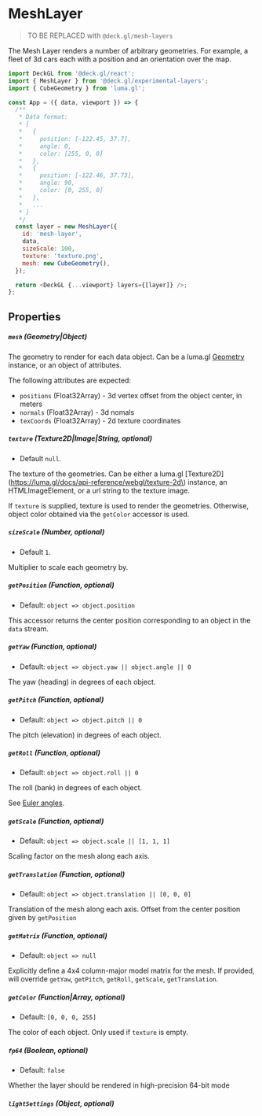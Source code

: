 # MeshLayer

> TO BE REPLACED with `@deck.gl/mesh-layers`

The Mesh Layer renders a number of arbitrary geometries. For example, a fleet of 3d cars each with a position and an orientation over the map.

```js
import DeckGL from '@deck.gl/react';
import { MeshLayer } from '@deck.gl/experimental-layers';
import { CubeGeometry } from 'luma.gl';

const App = ({ data, viewport }) => {
  /**
   * Data format:
   * [
   *   {
   *     position: [-122.45, 37.7],
   *     angle: 0,
   *     color: [255, 0, 0]
   *   },
   *   {
   *     position: [-122.46, 37.73],
   *     angle: 90,
   *     color: [0, 255, 0]
   *   },
   *   ...
   * ]
   */
  const layer = new MeshLayer({
    id: 'mesh-layer',
    data,
    sizeScale: 100,
    texture: 'texture.png',
    mesh: new CubeGeometry(),
  });

  return <DeckGL {...viewport} layers={[layer]} />;
};
```

## Properties

##### `mesh` (Geometry|Object)

The geometry to render for each data object.
Can be a luma.gl [Geometry](https://luma.gl/docs/api-reference/engine/geometry) instance, or an object of attributes.

The following attributes are expected:

- `positions` (Float32Array) - 3d vertex offset from the object center, in meters
- `normals` (Float32Array) - 3d nomals
- `texCoords` (Float32Array) - 2d texture coordinates

##### `texture` (Texture2D|Image|String, optional)

- Default `null`.

The texture of the geometries.
Can be either a luma.gl [Texture2D](https://luma.gl/docs/api-reference/webgl/texture-2d\) instance, an HTMLImageElement, or a url string to the texture image.

If `texture` is supplied, texture is used to render the geometries. Otherwise, object color obtained via the `getColor` accessor is used.

##### `sizeScale` (Number, optional)

- Default `1`.

Multiplier to scale each geometry by.

##### `getPosition` (Function, optional)

- Default: `object => object.position`

This accessor returns the center position corresponding to an object in the `data` stream.

##### `getYaw` (Function, optional)

- Default: `object => object.yaw || object.angle || 0`

The yaw (heading) in degrees of each object.

##### `getPitch` (Function, optional)

- Default: `object => object.pitch || 0`

The pitch (elevation) in degrees of each object.

##### `getRoll` (Function, optional)

- Default: `object => object.roll || 0`

The roll (bank) in degrees of each object.

See [Euler angles](https://en.wikipedia.org/wiki/Euler_angles).

##### `getScale` (Function, optional)

- Default: `object => object.scale || [1, 1, 1]`

Scaling factor on the mesh along each axis.

##### `getTranslation` (Function, optional)

- Default: `object => object.translation || [0, 0, 0]`

Translation of the mesh along each axis. Offset from the center position given by `getPosition`

##### `getMatrix` (Function, optional)

- Default: `object => null`

Explicitly define a 4x4 column-major model matrix for the mesh. If provided, will override
`getYaw`, `getPitch`, `getRoll`, `getScale`, `getTranslation`.

##### `getColor` (Function|Array, optional)

- Default: `[0, 0, 0, 255]`

The color of each object. Only used if `texture` is empty.

##### `fp64` (Boolean, optional)

- Default: `false`

Whether the layer should be rendered in high-precision 64-bit mode

##### `lightSettings` (Object, optional)
